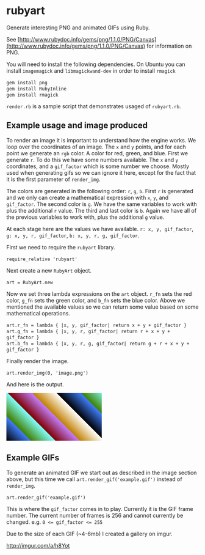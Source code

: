 rubyart
=======

Generate interesting PNG and animated GIFs using Ruby.

See [http://www.rubydoc.info/gems/png/1.1.0/PNG/Canvas](http://www.rubydoc.info/gems/png/1.1.0/PNG/Canvas) for information on PNG.

You will need to install the following dependencies. On Ubuntu you can install `imagemagick` and `libmagickwand-dev` in order to install `rmagick`

    gem install png
    gem install RubyInline
    gem install rmagick

`render.rb` is a sample script that demonstrates usaged of `rubyart.rb`.

Example usage and image produced
--------------------------------
To render an image it is important to understand how the engine works. We loop over the coordinates
of an image. The `x` and `y` points, and for each point we generate an `rgb` color. A color for red, green,
and blue. First we generate `r`. To do this we have some numbers available. The `x` and `y` coordinates, 
and a `gif_factor` which is some number we choose. Mostly used when generating gifs so we can ignore it here,
except for the fact that it is the first parameter of `render_img`.

The colors are generated in the following order: `r`, `g`, `b`. First `r` is generated and we only can
create a mathematical expression with `x`, `y`, and `gif_factor`. The second color is `g`. We have the
same variables to work with plus the additional `r` value. The third and last color is `b`. Again we
have all of the previous variables to work with, plus the additional `g` value.

At each stage here are the values we have available. `r: x, y, gif_factor`, `g: x, y, r, gif_factor`,
`b: x, y, r, g, gif_factor`.

First we need to require the `rubyart` library.

    require_relative 'rubyart'

Next create a new `RubyArt` object.

    art = RubyArt.new

Now we set three lambda expressions on the `art` object. `r_fn` sets the red color, `g_fn` sets the green
color, and `b_fn` sets the blue color. Above we mentioned the available values so we can return some
value based on some mathematical operations.

    art.r_fn = lambda { |x, y, gif_factor| return x + y + gif_factor }
    art.g_fn = lambda { |x, y, r, gif_factor| return r + x + y + gif_factor }
    art.b_fn = lambda { |x, y, r, g, gif_factor| return g + r + x + y + gif_factor }

Finally render the image.

    art.render_img(0, 'image.png')

And here is the output.

<a target="_blank" href="image.png"><img src="image.png" alt="sample rendered image" /></a>

Example GIFs
------------
To generate an animated GIF we start out as described in the image section above, but this time
we call `art.render_gif('example.gif')` instead of `render_img`. 

    art.render_gif('example.gif')

This is where the `gif_factor` comes in to play. Currently it is the GIF frame number. The current
number of frames is 256 and cannot currently be changed. e.g. `0 <= gif_factor <= 255`

Due to the size of each GIF (~4-6mb) I created a gallery on imgur.

<a target="_blank" href="http://imgur.com/a/h8Yot">http://imgur.com/a/h8Yot</a>
